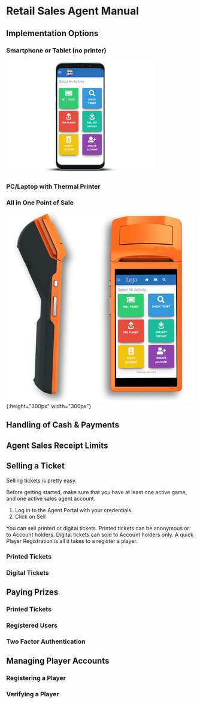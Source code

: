 <!-- TITLE: Retail Sales Agents Guide -->
<!-- SUBTITLE: A complete guide to selling tickets and paying prizes -->

# Retail Sales Agent Manual
## 	Implementation Options
### Smartphone or Tablet (no printer)

![Device Screenshots](/uploads/device-screenshots.png)

### PC/Laptop with Thermal Printer
### All in One Point of Sale 

![](/uploads/600-x-600.png){:height="300px" width="300px"}
## Handling of Cash & Payments
## Agent Sales Receipt Limits
## Selling a Ticket
Selling tickets is pretty easy.

Before getting started, make sure that you have at least one active game, and one active sales agent account. 

1. Log in to the Agent Portal with your credentials
2. Click on Sell

You can sell printed or digital tickets. 
Printed tickets can be anonymous or to Account holders.
Digital tickets can sold to Account holders only. A quick Player Registration is all it takes to a register a player.

### Printed Tickets

### Digital Tickets

## Paying Prizes
### Printed Tickets
### Registered Users
### Two Factor Authentication

## Managing Player Accounts
### Registering a Player
### Verifying a Player
